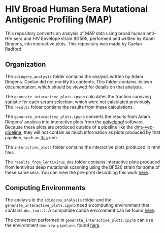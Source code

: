 # HIV Broad Human Sera Mutational Antigenic Profiling (MAP)

This repository converts an analysis of MAP data using broad human anti-HIV sera and HIV Envelope strain BG505, performed and written by Adam Dingens, into interactive plots. This repository was made by Caelan Radford. 

## Organization

The `adingens_analysis` folder contains the analysis written by Adam Dingens. Caelan did not modify its contents. This folder contains its own documentation, which should be viewed for details on that analysis. 

The `generate_interactive_plots.ipynb` calculates the fraction surviving statistic for each serum selection, which were not calculated previously. The `results` folder contians the results from these calculations. 

The `generate_interactive_plots.ipynb` converts the results from Adam Dingens' analysis into interactive plots from the [*polyclonal*](https://jbloomlab.github.io/polyclonal/) software. Because these plots are produced outside of a pipeline like the [dms-vep-pipeline](https://github.com/dms-vep/dms-vep-pipeline), they will not contain as much information as plots produced by that pipeline, such as [this](https://dms-vep.github.io/HIV_Envelope_BF520_DMS_CD4bs_sera/IDC508_escape_plot.html) one. 

The `interactive_plots` folder contains the interactive plots produced in html files. 

The `results_from_lentivirus_dms` folder contains interactive plots produced from lentivirus deep mutational scanning using the BF520 strain for some of these same sera. You can view the pre-print describing this work [here](https://www.biorxiv.org/content/10.1101/2023.03.23.533993v1.abstract).

## Computing Environments

The analysis in the `adingens_analysis` folder and the `generate_interactive_plots.ipynb` need a computing environment that contains `dms_tools2`. A compatible conda environment can be found [here](https://github.com/dms-vep/HIV_Envelope_BF520_DMS_CD4bs_sera/blob/main/library_design/pinned_environment.yml). 

The conversion performed in `generate_interactive_plots.ipynb` can use the environment `dms-vep-pipeline`, found [here](https://github.com/dms-vep/dms-vep-pipeline/blob/main/environment.yml). 
